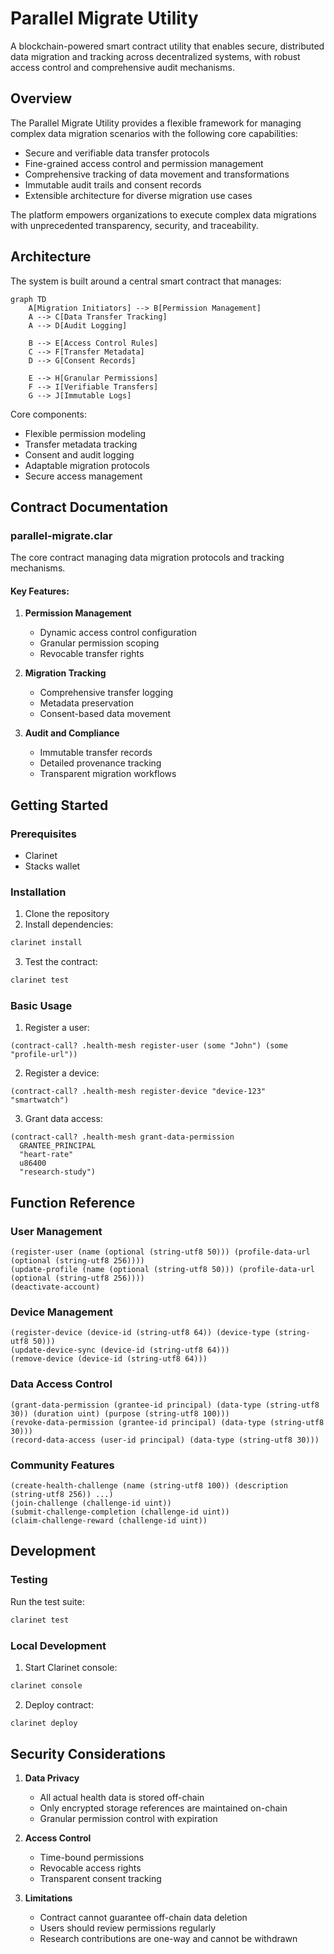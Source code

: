 # Parallel Migrate Utility

A blockchain-powered smart contract utility that enables secure, distributed data migration and tracking across decentralized systems, with robust access control and comprehensive audit mechanisms.

## Overview

The Parallel Migrate Utility provides a flexible framework for managing complex data migration scenarios with the following core capabilities:

- Secure and verifiable data transfer protocols
- Fine-grained access control and permission management
- Comprehensive tracking of data movement and transformations
- Immutable audit trails and consent records
- Extensible architecture for diverse migration use cases

The platform empowers organizations to execute complex data migrations with unprecedented transparency, security, and traceability.

## Architecture

The system is built around a central smart contract that manages:

```mermaid
graph TD
    A[Migration Initiators] --> B[Permission Management]
    A --> C[Data Transfer Tracking]
    A --> D[Audit Logging]
    
    B --> E[Access Control Rules]
    C --> F[Transfer Metadata]
    D --> G[Consent Records]
    
    E --> H[Granular Permissions]
    F --> I[Verifiable Transfers]
    G --> J[Immutable Logs]
```

Core components:
- Flexible permission modeling
- Transfer metadata tracking
- Consent and audit logging
- Adaptable migration protocols
- Secure access management

## Contract Documentation

### parallel-migrate.clar

The core contract managing data migration protocols and tracking mechanisms.

#### Key Features:

1. **Permission Management**
   - Dynamic access control configuration
   - Granular permission scoping
   - Revocable transfer rights

2. **Migration Tracking**
   - Comprehensive transfer logging
   - Metadata preservation
   - Consent-based data movement

3. **Audit and Compliance**
   - Immutable transfer records
   - Detailed provenance tracking
   - Transparent migration workflows

## Getting Started

### Prerequisites
- Clarinet
- Stacks wallet

### Installation

1. Clone the repository
2. Install dependencies:
```bash
clarinet install
```

3. Test the contract:
```bash
clarinet test
```

### Basic Usage

1. Register a user:
```clarity
(contract-call? .health-mesh register-user (some "John") (some "profile-url"))
```

2. Register a device:
```clarity
(contract-call? .health-mesh register-device "device-123" "smartwatch")
```

3. Grant data access:
```clarity
(contract-call? .health-mesh grant-data-permission 
  GRANTEE_PRINCIPAL 
  "heart-rate" 
  u86400 
  "research-study")
```

## Function Reference

### User Management

```clarity
(register-user (name (optional (string-utf8 50))) (profile-data-url (optional (string-utf8 256))))
(update-profile (name (optional (string-utf8 50))) (profile-data-url (optional (string-utf8 256))))
(deactivate-account)
```

### Device Management

```clarity
(register-device (device-id (string-utf8 64)) (device-type (string-utf8 50)))
(update-device-sync (device-id (string-utf8 64)))
(remove-device (device-id (string-utf8 64)))
```

### Data Access Control

```clarity
(grant-data-permission (grantee-id principal) (data-type (string-utf8 30)) (duration uint) (purpose (string-utf8 100)))
(revoke-data-permission (grantee-id principal) (data-type (string-utf8 30)))
(record-data-access (user-id principal) (data-type (string-utf8 30)))
```

### Community Features

```clarity
(create-health-challenge (name (string-utf8 100)) (description (string-utf8 256)) ...)
(join-challenge (challenge-id uint))
(submit-challenge-completion (challenge-id uint))
(claim-challenge-reward (challenge-id uint))
```

## Development

### Testing

Run the test suite:
```bash
clarinet test
```

### Local Development

1. Start Clarinet console:
```bash
clarinet console
```

2. Deploy contract:
```bash
clarinet deploy
```

## Security Considerations

1. **Data Privacy**
   - All actual health data is stored off-chain
   - Only encrypted storage references are maintained on-chain
   - Granular permission control with expiration

2. **Access Control**
   - Time-bound permissions
   - Revocable access rights
   - Transparent consent tracking

3. **Limitations**
   - Contract cannot guarantee off-chain data deletion
   - Users should review permissions regularly
   - Research contributions are one-way and cannot be withdrawn